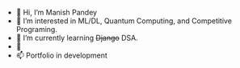 - 👋 Hi, I’m Manish Pandey
- 👀 I’m interested in ML/DL, Quantum Computing, and Competitive Programing. 
- 🌱 I’m currently learning ~~Django~~ DSA.
- 💞️ 
- 📫 Portfolio in development

<!---
mnk-q/mnk-q is a ✨ special ✨ repository because its `README.md` (this file) appears on your GitHub profile.
You can click the Preview link to take a look at your changes.
--->
